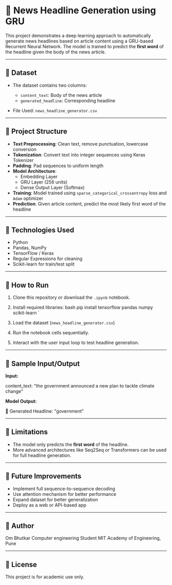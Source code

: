 # 📰 News Headline Generation using GRU

This project demonstrates a deep learning approach to automatically generate news headlines based on article content using a GRU-based Recurrent Neural Network. The model is trained to predict the **first word** of the headline given the body of the news article.

---

## 📂 Dataset

- The dataset contains two columns:
  - `content_text`: Body of the news article
  - `generated_headline`: Corresponding headline

- File Used: `news_headline_generator.csv`

---

## 🔧 Project Structure

- **Text Preprocessing**: Clean text, remove punctuation, lowercase conversion
- **Tokenization**: Convert text into integer sequences using Keras Tokenizer
- **Padding**: Pad sequences to uniform length
- **Model Architecture**:
  - Embedding Layer
  - GRU Layer (256 units)
  - Dense Output Layer (Softmax)
- **Training**: Model trained using `sparse_categorical_crossentropy` loss and `Adam` optimizer
- **Prediction**: Given article content, predict the most likely first word of the headline

---

## 🧠 Technologies Used

- Python
- Pandas, NumPy
- TensorFlow / Keras
- Regular Expressions for cleaning
- Scikit-learn for train/test split

---

## 🚀 How to Run

1. Clone this repository or download the `.ipynb` notebook.
2. Install required libraries:
   bash
   pip install tensorflow pandas numpy scikit-learn
`

3. Load the dataset (`news_headline_generator.csv`)
4. Run the notebook cells sequentially.
5. Interact with the user input loop to test headline generation.

---

## 🧪 Sample Input/Output

**Input:**


content_text: "the government announced a new plan to tackle climate change"


**Model Output:**


📰 Generated Headline: "government"


---

## 🔮 Limitations

* The model only predicts the **first word** of the headline.
* More advanced architectures like Seq2Seq or Transformers can be used for full headline generation.

---

## 📌 Future Improvements

* Implement full sequence-to-sequence decoding
* Use attention mechanism for better performance
* Expand dataset for better generalization
* Deploy as a web or API-based app

---

## 👤 Author

Om Bhutkar
Computer engineering Student
MIT Academy of Engineering, Pune

---

## 📄 License

This project is for academic use only.
